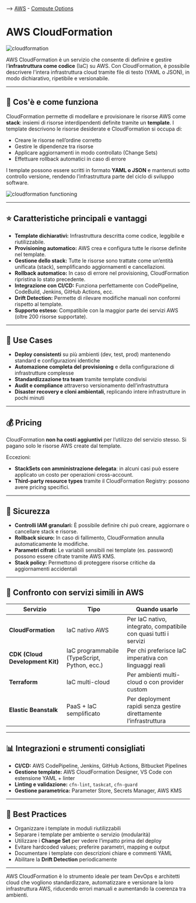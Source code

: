 --> [AWS](00-Intro/AWS.md)  -  [Compute Options](01-Compute-options/AWS-Compute-Options.md)
# AWS CloudFormation
![cloudformation](CloudFormation.webp)

AWS CloudFormation è un servizio che consente di definire e gestire l’**infrastruttura come codice** (IaC) su AWS. Con CloudFormation, è possibile descrivere l'intera infrastruttura cloud tramite file di testo (YAML o JSON), in modo dichiarativo, ripetibile e versionabile.

---

## 🔧 Cos'è e come funziona

CloudFormation permette di modellare e provisionare le risorse AWS come **stack**: insiemi di risorse interdipendenti definite tramite un **template**. I template descrivono le risorse desiderate e CloudFormation si occupa di:

- Creare le risorse nell’ordine corretto
- Gestire le dipendenze tra risorse
- Applicare aggiornamenti in modo controllato (Change Sets)
- Effettuare rollback automatici in caso di errore

I template possono essere scritti in formato **YAML o JSON** e mantenuti sotto controllo versione, rendendo l’infrastruttura parte del ciclo di sviluppo software.

![cloudformation functioning](cloudformation-functioning.png)

---

## ⭐ Caratteristiche principali e vantaggi

- **Template dichiarativi:** Infrastruttura descritta come codice, leggibile e riutilizzabile.
- **Provisioning automatico:** AWS crea e configura tutte le risorse definite nel template.
- **Gestione dello stack:** Tutte le risorse sono trattate come un’entità unificata (stack), semplificando aggiornamenti e cancellazioni.
- **Rollback automatico:** In caso di errore nel provisioning, CloudFormation ripristina lo stato precedente.
- **Integrazione con CI/CD:** Funziona perfettamente con CodePipeline, CodeBuild, Jenkins, GitHub Actions, ecc.
- **Drift Detection:** Permette di rilevare modifiche manuali non conformi rispetto al template.
- **Supporto esteso:** Compatibile con la maggior parte dei servizi AWS (oltre 200 risorse supportate).

---

## 🚀 Use Cases

- **Deploy consistenti** su più ambienti (dev, test, prod) mantenendo standard e configurazioni identiche
- **Automazione completa del provisioning** e della configurazione di infrastrutture complesse
- **Standardizzazione tra team** tramite template condivisi
- **Audit e compliance** attraverso versionamento dell’infrastruttura
- **Disaster recovery e cloni ambientali**, replicando intere infrastrutture in pochi minuti

---

## 💰 Pricing

CloudFormation **non ha costi aggiuntivi** per l’utilizzo del servizio stesso. Si pagano solo le risorse AWS create dal template.

Eccezioni:
- **StackSets con amministrazione delegata**: in alcuni casi può essere applicato un costo per operazioni cross-account.
- **Third-party resource types** tramite il CloudFormation Registry: possono avere pricing specifici.

---

## 🔐 Sicurezza

- **Controlli IAM granulari:** È possibile definire chi può creare, aggiornare o cancellare stack e risorse.
- **Rollback sicuro:** In caso di fallimento, CloudFormation annulla automaticamente le modifiche.
- **Parametri cifrati:** Le variabili sensibili nei template (es. password) possono essere cifrate tramite AWS KMS.
- **Stack policy:** Permettono di proteggere risorse critiche da aggiornamenti accidentali

---

## 🔄 Confronto con servizi simili in AWS

| Servizio                  | Tipo                        | Quando usarlo                                               |
|---------------------------|-----------------------------|-------------------------------------------------------------|
| **CloudFormation**        | IaC nativo AWS              | Per IaC nativo, integrato, compatibile con quasi tutti i servizi |
| **CDK (Cloud Development Kit)** | IaC programmabile (TypeScript, Python, ecc.) | Per chi preferisce IaC imperativa con linguaggi reali        |
| **Terraform**             | IaC multi-cloud             | Per ambienti multi-cloud o con provider custom               |
| **Elastic Beanstalk**     | PaaS + IaC semplificato     | Per deployment rapidi senza gestire direttamente l’infrastruttura |

---

## 📊 Integrazioni e strumenti consigliati

- **CI/CD:** AWS CodePipeline, Jenkins, GitHub Actions, Bitbucket Pipelines
- **Gestione template:** AWS CloudFormation Designer, VS Code con estensione YAML + linter
- **Linting e validazione:** `cfn-lint`, `taskcat`, `cfn-guard`
- **Gestione parametrica:** Parameter Store, Secrets Manager, AWS KMS

---

## 📌 Best Practices

- Organizzare i template in moduli riutilizzabili
- Separare i template per ambiente o servizio (modularità)
- Utilizzare i **Change Set** per vedere l’impatto prima del deploy
- Evitare hardcoded values; preferire parametri, mapping e output
- Documentare i template con descrizioni chiare e commenti YAML
- Abilitare la **Drift Detection** periodicamente

---

AWS CloudFormation è lo strumento ideale per team DevOps e architetti cloud che vogliono standardizzare, automatizzare e versionare la loro infrastruttura AWS, riducendo errori manuali e aumentando la coerenza tra ambienti.
